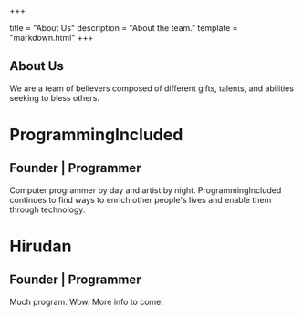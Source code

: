 +++

title = "About Us"
description = "About the team."
template = "markdown.html"
+++

<link rel="stylesheet" type="text/css" href="/profile.css" />

## About Us

We are a team of believers composed of different
gifts, talents, and abilities seeking to bless others.

<div class="profile">
    <h1 class="name">ProgrammingIncluded</h1>
    <h2 class="roles">Founder | Programmer</h2>
    Computer programmer by day and artist by night.
    ProgrammingIncluded continues to find ways to enrich
    other people's lives and enable them through technology.
</div>

<div class="profile">
    <h1 class="name">Hirudan</h1>
    <h2 class="roles">Founder | Programmer</h2>
    Much program. Wow. More info to come!
</div>
